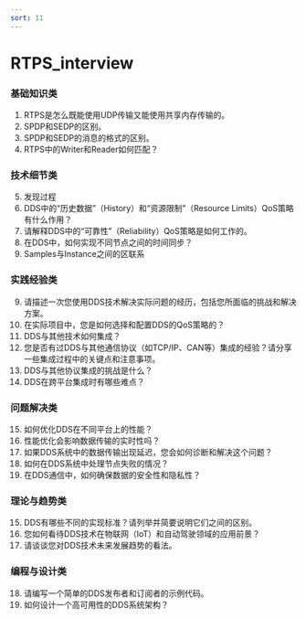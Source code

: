 ```yaml
---
sort: 11
---
```


# RTPS_interview

### 基础知识类
1. RTPS是怎么既能使用UDP传输又能使用共享内存传输的。
2. SPDP和SEDP的区别。
3. SPDP和SEDP的消息的格式的区别。
4. RTPS中的Writer和Reader如何匹配？

### 技术细节类
5. 发现过程
6. DDS中的“历史数据”（History）和“资源限制”（Resource Limits）QoS策略有什么作用？
7. 请解释DDS中的“可靠性”（Reliability）QoS策略是如何工作的。
8. 在DDS中，如何实现不同节点之间的时间同步？
9. Samples与Instance之间的区联系

### 实践经验类
9. 请描述一次您使用DDS技术解决实际问题的经历，包括您所面临的挑战和解决方案。
10. 在实际项目中，您是如何选择和配置DDS的QoS策略的？
11. DDS与其他技术如何集成？
12. 您是否有过DDS与其他通信协议（如TCP/IP、CAN等）集成的经验？请分享一些集成过程中的关键点和注意事项。
13. DDS与其他协议集成的挑战是什么？
14. DDS在跨平台集成时有哪些难点？

### 问题解决类

15. 如何优化DDS在不同平台上的性能？
16. 性能优化会影响数据传输的实时性吗？
17. 如果DDS系统中的数据传输出现延迟，您会如何诊断和解决这个问题？
18. 如何在DDS系统中处理节点失败的情况？
19. 在DDS通信中，如何确保数据的安全性和隐私性？

### 理论与趋势类
15. DDS有哪些不同的实现标准？请列举并简要说明它们之间的区别。
16. 您如何看待DDS技术在物联网（IoT）和自动驾驶领域的应用前景？
17. 请谈谈您对DDS技术未来发展趋势的看法。

### 编程与设计类
18. 请编写一个简单的DDS发布者和订阅者的示例代码。
19. 如何设计一个高可用性的DDS系统架构？
